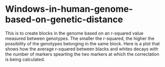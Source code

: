# Windows-in-human-genome-based-on-genetic-distance

This is to create blocks in the genome based on an r-squared value measured between genotypes. The smaller the r-squared, the higher the possibility of the genotypes belonging in the same block. Here is a plot that shows how the average r-squared between blacks and whites decays with the number of markers spearting the two markers at which the correclation is being calculated. 
